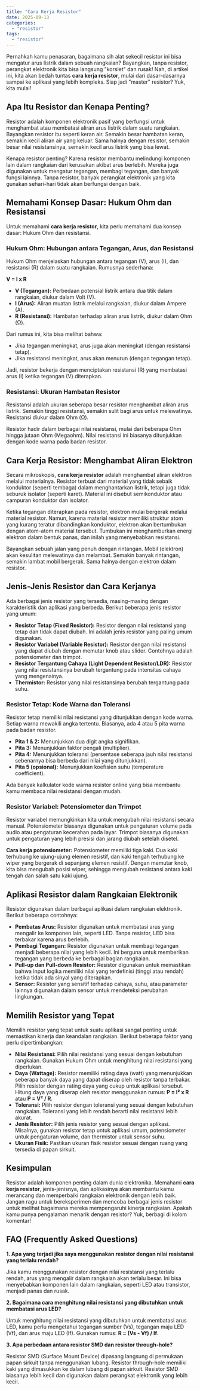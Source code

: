 ```yaml
---
title: "Cara Kerja Resistor"
date: 2025-09-13
categories: 
  - "resistor"
tags: 
  - "resistor"
---
```


Pernahkah kamu penasaran, bagaimana sih alat sekecil resistor ini bisa mengatur arus listrik dalam sebuah rangkaian? Bayangkan, tanpa resistor, perangkat elektronik kita bisa langsung "korslet" dan rusak! Nah, di artikel ini, kita akan bedah tuntas **cara kerja resistor**, mulai dari dasar-dasarnya sampai ke aplikasi yang lebih kompleks. Siap jadi "master" resistor? Yuk, kita mulai!

## Apa Itu Resistor dan Kenapa Penting?

Resistor adalah komponen elektronik pasif yang berfungsi untuk menghambat atau membatasi aliran arus listrik dalam suatu rangkaian. Bayangkan resistor itu seperti keran air. Semakin besar hambatan keran, semakin kecil aliran air yang keluar. Sama halnya dengan resistor, semakin besar nilai resistansinya, semakin kecil arus listrik yang bisa lewat.

Kenapa resistor penting? Karena resistor membantu melindungi komponen lain dalam rangkaian dari kerusakan akibat arus berlebih. Mereka juga digunakan untuk mengatur tegangan, membagi tegangan, dan banyak fungsi lainnya. Tanpa resistor, banyak perangkat elektronik yang kita gunakan sehari-hari tidak akan berfungsi dengan baik.

## Memahami Konsep Dasar: Hukum Ohm dan Resistansi

Untuk memahami **cara kerja resistor**, kita perlu memahami dua konsep dasar: Hukum Ohm dan resistansi.

### Hukum Ohm: Hubungan antara Tegangan, Arus, dan Resistansi

Hukum Ohm menjelaskan hubungan antara tegangan (V), arus (I), dan resistansi (R) dalam suatu rangkaian. Rumusnya sederhana:

**V = I x R**

- **V (Tegangan):** Perbedaan potensial listrik antara dua titik dalam rangkaian, diukur dalam Volt (V).
- **I (Arus):** Aliran muatan listrik melalui rangkaian, diukur dalam Ampere (A).
- **R (Resistansi):** Hambatan terhadap aliran arus listrik, diukur dalam Ohm (Ω).

Dari rumus ini, kita bisa melihat bahwa:

- Jika tegangan meningkat, arus juga akan meningkat (dengan resistansi tetap).
- Jika resistansi meningkat, arus akan menurun (dengan tegangan tetap).

Jadi, resistor bekerja dengan menciptakan resistansi (R) yang membatasi arus (I) ketika tegangan (V) diterapkan.

### Resistansi: Ukuran Hambatan Resistor

Resistansi adalah ukuran seberapa besar resistor menghambat aliran arus listrik. Semakin tinggi resistansi, semakin sulit bagi arus untuk melewatinya. Resistansi diukur dalam Ohm (Ω).

Resistor hadir dalam berbagai nilai resistansi, mulai dari beberapa Ohm hingga jutaan Ohm (Megaohm). Nilai resistansi ini biasanya ditunjukkan dengan kode warna pada badan resistor.

## Cara Kerja Resistor: Menghambat Aliran Elektron

Secara mikroskopis, **cara kerja resistor** adalah menghambat aliran elektron melalui materialnya. Resistor terbuat dari material yang tidak sebaik konduktor (seperti tembaga) dalam menghantarkan listrik, tetapi juga tidak seburuk isolator (seperti karet). Material ini disebut semikonduktor atau campuran konduktor dan isolator.

Ketika tegangan diterapkan pada resistor, elektron mulai bergerak melalui material resistor. Namun, karena material resistor memiliki struktur atom yang kurang teratur dibandingkan konduktor, elektron akan bertumbukan dengan atom-atom material tersebut. Tumbukan ini menghamburkan energi elektron dalam bentuk panas, dan inilah yang menyebabkan resistansi.

Bayangkan sebuah jalan yang penuh dengan rintangan. Mobil (elektron) akan kesulitan melewatinya dan melambat. Semakin banyak rintangan, semakin lambat mobil bergerak. Sama halnya dengan elektron dalam resistor.

## Jenis-Jenis Resistor dan Cara Kerjanya

Ada berbagai jenis resistor yang tersedia, masing-masing dengan karakteristik dan aplikasi yang berbeda. Berikut beberapa jenis resistor yang umum:

- **Resistor Tetap (Fixed Resistor):** Resistor dengan nilai resistansi yang tetap dan tidak dapat diubah. Ini adalah jenis resistor yang paling umum digunakan.
- **Resistor Variabel (Variable Resistor):** Resistor dengan nilai resistansi yang dapat diubah dengan memutar knob atau slider. Contohnya adalah potensiometer dan trimpot.
- **Resistor Tergantung Cahaya (Light Dependent Resistor/LDR):** Resistor yang nilai resistansinya berubah tergantung pada intensitas cahaya yang mengenainya.
- **Thermistor:** Resistor yang nilai resistansinya berubah tergantung pada suhu.

### Resistor Tetap: Kode Warna dan Toleransi

Resistor tetap memiliki nilai resistansi yang ditunjukkan dengan kode warna. Setiap warna mewakili angka tertentu. Biasanya, ada 4 atau 5 pita warna pada badan resistor.

- **Pita 1 & 2:** Menunjukkan dua digit angka signifikan.
- **Pita 3:** Menunjukkan faktor pengali (multiplier).
- **Pita 4:** Menunjukkan toleransi (persentase seberapa jauh nilai resistansi sebenarnya bisa berbeda dari nilai yang ditunjukkan).
- **Pita 5 (opsional):** Menunjukkan koefisien suhu (temperature coefficient).

Ada banyak kalkulator kode warna resistor online yang bisa membantu kamu membaca nilai resistansi dengan mudah.

### Resistor Variabel: Potensiometer dan Trimpot

Resistor variabel memungkinkan kita untuk mengubah nilai resistansi secara manual. Potensiometer biasanya digunakan untuk pengaturan volume pada audio atau pengaturan kecerahan pada layar. Trimpot biasanya digunakan untuk pengaturan yang lebih presisi dan jarang diubah setelah disetel.

**Cara kerja potensiometer:** Potensiometer memiliki tiga kaki. Dua kaki terhubung ke ujung-ujung elemen resistif, dan kaki tengah terhubung ke wiper yang bergerak di sepanjang elemen resistif. Dengan memutar knob, kita bisa mengubah posisi wiper, sehingga mengubah resistansi antara kaki tengah dan salah satu kaki ujung.

## Aplikasi Resistor dalam Rangkaian Elektronik

Resistor digunakan dalam berbagai aplikasi dalam rangkaian elektronik. Berikut beberapa contohnya:

- **Pembatas Arus:** Resistor digunakan untuk membatasi arus yang mengalir ke komponen lain, seperti LED. Tanpa resistor, LED bisa terbakar karena arus berlebih.
- **Pembagi Tegangan:** Resistor digunakan untuk membagi tegangan menjadi beberapa nilai yang lebih kecil. Ini berguna untuk memberikan tegangan yang berbeda ke berbagai bagian rangkaian.
- **Pull-up dan Pull-down Resistor:** Resistor digunakan untuk memastikan bahwa input logika memiliki nilai yang terdefinisi (tinggi atau rendah) ketika tidak ada sinyal yang diterapkan.
- **Sensor:** Resistor yang sensitif terhadap cahaya, suhu, atau parameter lainnya digunakan dalam sensor untuk mendeteksi perubahan lingkungan.

## Memilih Resistor yang Tepat

Memilih resistor yang tepat untuk suatu aplikasi sangat penting untuk memastikan kinerja dan keandalan rangkaian. Berikut beberapa faktor yang perlu dipertimbangkan:

- **Nilai Resistansi:** Pilih nilai resistansi yang sesuai dengan kebutuhan rangkaian. Gunakan Hukum Ohm untuk menghitung nilai resistansi yang diperlukan.
- **Daya (Wattage):** Resistor memiliki rating daya (watt) yang menunjukkan seberapa banyak daya yang dapat diserap oleh resistor tanpa terbakar. Pilih resistor dengan rating daya yang cukup untuk aplikasi tersebut. Hitung daya yang diserap oleh resistor menggunakan rumus: **P = I² x R** atau **P = V² / R**.
- **Toleransi:** Pilih resistor dengan toleransi yang sesuai dengan kebutuhan rangkaian. Toleransi yang lebih rendah berarti nilai resistansi lebih akurat.
- **Jenis Resistor:** Pilih jenis resistor yang sesuai dengan aplikasi. Misalnya, gunakan resistor tetap untuk aplikasi umum, potensiometer untuk pengaturan volume, dan thermistor untuk sensor suhu.
- **Ukuran Fisik:** Pastikan ukuran fisik resistor sesuai dengan ruang yang tersedia di papan sirkuit.

## Kesimpulan

Resistor adalah komponen penting dalam dunia elektronika. Memahami **cara kerja resistor**, jenis-jenisnya, dan aplikasinya akan membantu kamu merancang dan memperbaiki rangkaian elektronik dengan lebih baik. Jangan ragu untuk bereksperimen dan mencoba berbagai jenis resistor untuk melihat bagaimana mereka mempengaruhi kinerja rangkaian. Apakah kamu punya pengalaman menarik dengan resistor? Yuk, berbagi di kolom komentar!

## FAQ (Frequently Asked Questions)

**1\. Apa yang terjadi jika saya menggunakan resistor dengan nilai resistansi yang terlalu rendah?**

Jika kamu menggunakan resistor dengan nilai resistansi yang terlalu rendah, arus yang mengalir dalam rangkaian akan terlalu besar. Ini bisa menyebabkan komponen lain dalam rangkaian, seperti LED atau transistor, menjadi panas dan rusak.

**2\. Bagaimana cara menghitung nilai resistansi yang dibutuhkan untuk membatasi arus LED?**

Untuk menghitung nilai resistansi yang dibutuhkan untuk membatasi arus LED, kamu perlu mengetahui tegangan sumber (Vs), tegangan maju LED (Vf), dan arus maju LED (If). Gunakan rumus: **R = (Vs - Vf) / If**.

**3\. Apa perbedaan antara resistor SMD dan resistor through-hole?**

Resistor SMD (Surface Mount Device) dipasang langsung di permukaan papan sirkuit tanpa menggunakan lubang. Resistor through-hole memiliki kaki yang dimasukkan ke dalam lubang di papan sirkuit. Resistor SMD biasanya lebih kecil dan digunakan dalam perangkat elektronik yang lebih kecil.
